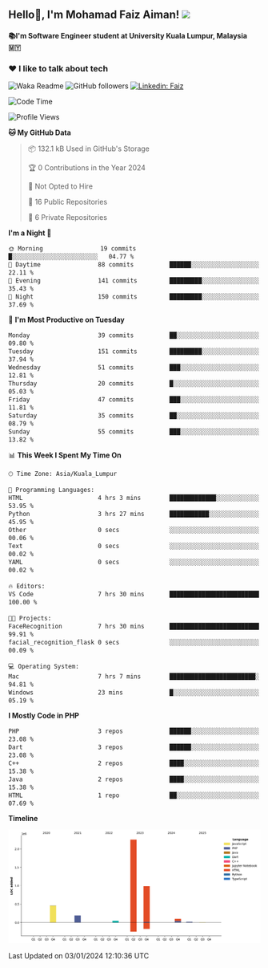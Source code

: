 <h2> Hello👋, I'm Mohamad Faiz Aiman! <img src="https://media.giphy.com/media/12oufCB0MyZ1Go/giphy.gif" width="50"></h2>

#### 📚I'm Software Engineer student at University Kuala Lumpur, Malaysia 🇲🇾
###  ❤️ I like to talk about tech 


![Waka Readme](https://github.com/anmol098/anmol098/workflows/Waka%20Readme/badge.svg)
![GitHub followers](https://img.shields.io/github/followers/faizaiman?label=Follow&style=social)
[![Linkedin: Faiz](https://img.shields.io/badge/-Faiz-blue?style=flat-square&logo=Linkedin&logoColor=white&link=https://www.linkedin.com/in/mohamad-faiz-aiman-623747192/)](https://www.linkedin.com/in/mohamad-faiz-aiman-623747192/)

<!--START_SECTION:waka-->
![Code Time](http://img.shields.io/badge/Code%20Time-214%20hrs%2057%20mins-blue)

![Profile Views](http://img.shields.io/badge/Profile%20Views-0-blue)

**🐱 My GitHub Data** 

> 📦 132.1 kB Used in GitHub's Storage 
 > 
> 🏆 0 Contributions in the Year 2024
 > 
> 🚫 Not Opted to Hire
 > 
> 📜 16 Public Repositories 
 > 
> 🔑 6 Private Repositories 
 > 
**I'm a Night 🦉** 

```text
🌞 Morning                19 commits          █░░░░░░░░░░░░░░░░░░░░░░░░   04.77 % 
🌆 Daytime                88 commits          ██████░░░░░░░░░░░░░░░░░░░   22.11 % 
🌃 Evening                141 commits         █████████░░░░░░░░░░░░░░░░   35.43 % 
🌙 Night                  150 commits         █████████░░░░░░░░░░░░░░░░   37.69 % 
```
📅 **I'm Most Productive on Tuesday** 

```text
Monday                   39 commits          ██░░░░░░░░░░░░░░░░░░░░░░░   09.80 % 
Tuesday                  151 commits         █████████░░░░░░░░░░░░░░░░   37.94 % 
Wednesday                51 commits          ███░░░░░░░░░░░░░░░░░░░░░░   12.81 % 
Thursday                 20 commits          █░░░░░░░░░░░░░░░░░░░░░░░░   05.03 % 
Friday                   47 commits          ███░░░░░░░░░░░░░░░░░░░░░░   11.81 % 
Saturday                 35 commits          ██░░░░░░░░░░░░░░░░░░░░░░░   08.79 % 
Sunday                   55 commits          ███░░░░░░░░░░░░░░░░░░░░░░   13.82 % 
```


📊 **This Week I Spent My Time On** 

```text
🕑︎ Time Zone: Asia/Kuala_Lumpur

💬 Programming Languages: 
HTML                     4 hrs 3 mins        █████████████░░░░░░░░░░░░   53.95 % 
Python                   3 hrs 27 mins       ███████████░░░░░░░░░░░░░░   45.95 % 
Other                    0 secs              ░░░░░░░░░░░░░░░░░░░░░░░░░   00.06 % 
Text                     0 secs              ░░░░░░░░░░░░░░░░░░░░░░░░░   00.02 % 
YAML                     0 secs              ░░░░░░░░░░░░░░░░░░░░░░░░░   00.02 % 

🔥 Editors: 
VS Code                  7 hrs 30 mins       █████████████████████████   100.00 % 

🐱‍💻 Projects: 
FaceRecognition          7 hrs 30 mins       █████████████████████████   99.91 % 
facial_recognition_flask 0 secs              ░░░░░░░░░░░░░░░░░░░░░░░░░   00.09 % 

💻 Operating System: 
Mac                      7 hrs 7 mins        ████████████████████████░   94.81 % 
Windows                  23 mins             █░░░░░░░░░░░░░░░░░░░░░░░░   05.19 % 
```

**I Mostly Code in PHP** 

```text
PHP                      3 repos             ██████░░░░░░░░░░░░░░░░░░░   23.08 % 
Dart                     3 repos             ██████░░░░░░░░░░░░░░░░░░░   23.08 % 
C++                      2 repos             ████░░░░░░░░░░░░░░░░░░░░░   15.38 % 
Java                     2 repos             ████░░░░░░░░░░░░░░░░░░░░░   15.38 % 
HTML                     1 repo              ██░░░░░░░░░░░░░░░░░░░░░░░   07.69 % 
```



**Timeline**

![Lines of Code chart](https://raw.githubusercontent.com/faizaiman/faizaiman/main/assets/bar_graph.png)


 Last Updated on 03/01/2024 12:10:36 UTC
<!--END_SECTION:waka-->
